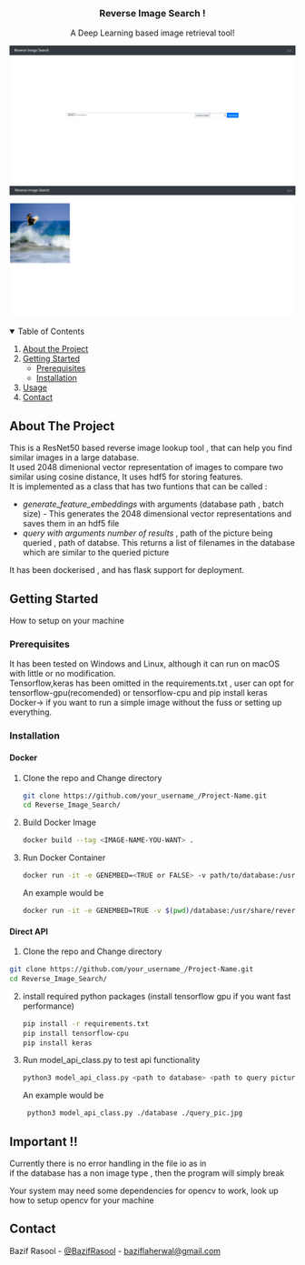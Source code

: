 
<!-- PROJECT LOGO -->
<br />
<p align="center">


  <h3 align="center">Reverse Image Search !</h3>

  <p align="center">
    A Deep Learning based image retrieval tool!
    <br />
   
</p>

![home](screenshots/Home.png) ![results](screenshots/Results.png)


<!-- TABLE OF CONTENTS -->
<details open="open">
  <summary>Table of Contents</summary>
  <ol>
   <li><a href="#about-the-project">About the Project</a></li>
    <li>
      <a href="#getting-started">Getting Started</a>
      <ul>
        <li><a href="#prerequisites">Prerequisites</a></li>
        <li><a href="#installation">Installation</a></li>
      </ul>
    </li>
    <li><a href="#usage">Usage</a></li>
    <li><a href="#contact">Contact</a></li>
  
  </ol>
</details>



<!-- ABOUT THE PROJECT -->
## About The Project


This is a ResNet50 based reverse image lookup tool , that can help you find similar images in a large database.
<br>
It used 2048 dimenional vector representation of images to compare two similar using cosine distance, It uses hdf5 for storing features.
<br>
It is implemented as a class that has two funtions that can be called :
<br>
* *generate_feature_embeddings* with arguments (database path , batch size) - This generates the 2048 dimensional vector representations and saves them in an hdf5 file
* *query with arguments number of results* , path of the picture being queried , path of databse. This returns a list of filenames in the database which are similar to the queried picture

It has been dockerised , and has flask support for deployment.


<!-- GETTING STARTED -->
## Getting Started

How to setup on your machine

### Prerequisites

It has been tested on Windows and Linux, although it can run on macOS with little or no modification.<br>
Tensorflow,keras has been omitted in the requirements.txt , user can opt for tensorflow-gpu(recomended) or tensorflow-cpu and pip install keras<br>
Docker-> if you want to run a simple image without the fuss or setting up everything.


### Installation
#### Docker
1. Clone the repo and Change directory
   ```sh
   git clone https://github.com/your_username_/Project-Name.git
   cd Reverse_Image_Search/
   ```
2. Build Docker Image
   ```sh
   docker build --tag <IMAGE-NAME-YOU-WANT> .
   ```
3. Run Docker Container
   ```sh
   docker run -it -e GENEMBED=<TRUE or FALSE> -v path/to/database:/usr/share/reverseimagesearch/database -v path/to/uploads_folder:/usr/share/reverseimagesearch/uploads -p <port you want to use>:7000 --name reverseimagesearch_container <IMAGE-NAME-YOU-WANT>
   ```
   An example would be<br>
   ```sh
   docker run -it -e GENEMBED=TRUE -v $(pwd)/database:/usr/share/reverseimagesearch/database -v $(pwd)/uploads:/usr/share/reverseimagesearch/uploads -p 5000:7000 --name reverseimagesearch_container reverseimagesearch_image
   ```
#### Direct API
 1. Clone the repo and Change directory
   ```sh
   git clone https://github.com/your_username_/Project-Name.git
   cd Reverse_Image_Search/
   ```
2. install required python packages (install tensorflow gpu if you want fast performance)
   ```sh
   pip install -r requirements.txt
   pip install tensorflow-cpu 
   pip install keras
   ```
3. Run model_api_class.py to test api functionality
   ```sh
   python3 model_api_class.py <path to database> <path to query picture>
   ```
   An example would be<br>
   ```sh
    python3 model_api_class.py ./database ./query_pic.jpg
   ``` 

<!-- USAGE EXAMPLES -->
## Important !!

Currently there is no error handling in the file io as in<br>
if the database has a non image type , then the program will simply break

Your system may need some dependencies for opencv to work, look up how to setup opencv for your machine




<!-- CONTACT -->
## Contact

Bazif Rasool - [@BazifRasool](https://twitter.com/@BazifRasool) - baziflaherwal@gmail.com






